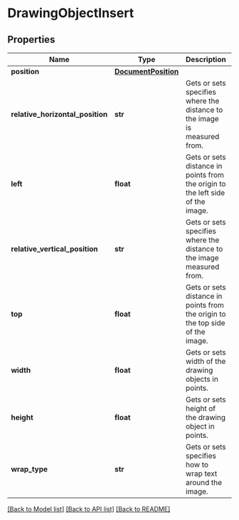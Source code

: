 # DrawingObjectInsert

## Properties
Name | Type | Description | Notes
------------ | ------------- | ------------- | -------------
**position** | [**DocumentPosition**](DocumentPosition.md) |  | [optional] 
**relative_horizontal_position** | **str** | Gets or sets specifies where the distance to the image is measured from.              | [optional] 
**left** | **float** | Gets or sets distance in points from the origin to the left side of the image.              | [optional] 
**relative_vertical_position** | **str** | Gets or sets specifies where the distance to the image measured from. | [optional] 
**top** | **float** | Gets or sets distance in points from the origin to the top side of the image. | [optional] 
**width** | **float** | Gets or sets width of the drawing objects in points. | [optional] 
**height** | **float** | Gets or sets height of the drawing object in points. | [optional] 
**wrap_type** | **str** | Gets or sets specifies how to wrap text around the image. | [optional] 

[[Back to Model list]](../README.md#documentation-for-models) [[Back to API list]](../README.md#documentation-for-api-endpoints) [[Back to README]](../README.md)

